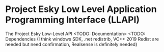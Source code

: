 # Project Esky Low Level Application Programming Interface (LLAPI)
The Project Esky Low-Level API
<TODO: Documentation>
<TODO: Dependencies (I think windows SDK, .net redistrib, VC++ 2019 Redist are needed but need confirmation, Realsense is definitely needed)
